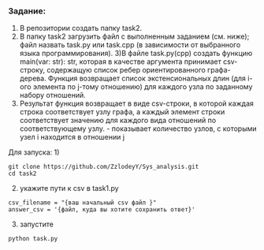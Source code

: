 ### Задание:
1) В репозитории создать папку task2.
2) В папку task2 загрузить файл с выполненным заданием (см. ниже); файл назвать task.py или task.cpp (в зависимости от выбранного языка программирования).
3)В файле task.py(cpp) создать функцию main(var: str): str, которая в качестве аргумента  принимает csv-строку, содержащую список ребер ориентированного графа-дерева.  Функция возвращает список экстенсиональных длин  (для i-ого элемента по j-тому отношению) для каждого узла по заданному набору отношений.
4) Результат функция возвращает в виде csv-строки, в которой каждая строка соответствует узлу графа, а каждый элемент строки соответствует значению  для каждого вида отношений по соответствующему узлу.  - показывает количество узлов, с которыми узел i находится в отношении j 

Для запуска:
1) 
```
git clone https://github.com/ZzlodeyY/Sys_analysis.git
cd task2
```
2) укажите пути к csv в task1.py
```
csv_filename = "{ваш начальный csv файл }"
answer_csv = '{файл, куда вы хотите сохранить ответ}'
```
3) запустите 
```
python task.py
```
